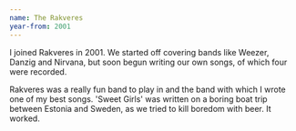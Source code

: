 ```yaml
---
name: The Rakveres
year-from: 2001
---
```


I joined Rakveres in 2001. We started off covering bands like Weezer, Danzig and Nirvana, but soon begun writing our own songs, of which four were recorded.

Rakveres was a really fun band to play in and the band with which I wrote one of my best songs. 'Sweet Girls' was written on a boring boat trip between Estonia and Sweden, as we tried to kill boredom with beer. It worked.
